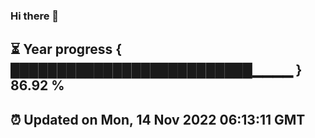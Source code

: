 ### Hi there 👋
⏳ Year progress { ██████████████████████████▁▁▁▁ } 86.92 %
---
⏰ Updated on Mon, 14 Nov 2022 06:13:11 GMT
---
